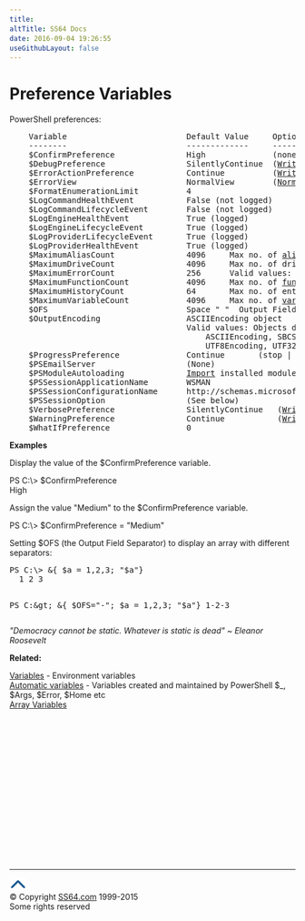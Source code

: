 ```yaml
---
title:
altTitle: SS64 Docs
date: 2016-09-04 19:26:55
useGithubLayout: false
---
```

<!-- #BeginLibraryItem "/Library/head_pssyntax.lbi" --><!-- #EndLibraryItem --><h1>Preference Variables</h1> 
<p>PowerShell preferences:</p>
<pre>    Variable                         Default Value     Options
    --------                         -------------     --------------------------------
    $ConfirmPreference               High              (none | low | medium | <u>high</u>)
    $DebugPreference                 SilentlyContinue  (<a href="write-debug.html">Write-Debug</a>) (stop | Inquire | continue | <u>SilentlyContinue</u>)
    $ErrorActionPreference           Continue          (<a href="write-error.html">Write-Error</a>) (stop | Inquire | <u>continue</u> | SilentlyContinue)
    $ErrorView                       NormalView        (<u>NormalView</u> | CategoryView)
    $FormatEnumerationLimit          4
    $LogCommandHealthEvent           False (not logged)
    $LogCommandLifecycleEvent        False (not logged)
    $LogEngineHealthEvent            True (logged)
    $LogEngineLifecycleEvent         True (logged)
    $LogProviderLifecycleEvent       True (logged)
    $LogProviderHealthEvent          True (logged)
    $MaximumAliasCount               4096     Max no. of <a href="new-alias.html">aliases</a> available to the session. Valid values: 1024-32768
    $MaximumDriveCount               4096     Max no. of drives available, excluding those provided by the OS.
    $MaximumErrorCount               256      Valid values: 256 - 32768
    $MaximumFunctionCount            4096     Max no. of <a href="syntax-functions.html">functions</a> available to the session.
    $MaximumHistoryCount             64       Max no. of entries saved in the command <a href="get-history.html">history</a>. Valid values: 1-32768
    $MaximumVariableCount            4096     Max no. of <a href="syntax-variables.html">variables</a> available to the session.
    $OFS                             Space " "  Output Field Separator (converting an array to string.)
    $OutputEncoding                  ASCIIEncoding object
                                     Valid values: Objects derived from an Encoding class, such as:
                                         ASCIIEncoding, SBCSCodePageEncoding, UTF7Encoding,
                                         UTF8Encoding, UTF32Encoding, and UnicodeEncoding.
    $ProgressPreference              Continue       (stop | Inquire | continue | SilentlyContinue)
    $PSEmailServer                   (None)
    $<span class="code">PSModuleAutoloading</span>             <a href="import-module.html">Import</a> installed modules automatically.
    $PSSessionApplicationName        WSMAN
    $PSSessionConfigurationName      http://schemas.microsoft.com/powershell/microsoft.powershell 
    $PSSessionOption                 (See below)
    $VerbosePreference               SilentlyContinue   (<a href="write-verbose.html">Write-Verbose</a>) (stop | Inquire | continue | <u>SilentlyContinue</u>)
    $WarningPreference               Continue           (<a href="write-warning.html">Write-Warning</a>) (stop | Inquire | <u>continue</u> | SilentlyContinue)
    $WhatIfPreference                0</pre>
<p><b>Examples</b></p>
<p>Display the value of the 
$ConfirmPreference variable.</p>
<p class="code"> PS C:\&gt; $ConfirmPreference<br>
High</p>
<p> Assign the value "Medium" to the 
$ConfirmPreference variable.</p>
<p class="code"> PS C:\&gt; $ConfirmPreference = "Medium"</p>
<p>Setting $OFS (the Output Field Separator) to display an array with different separators:</p>
<pre><span class="code">PS C:\&gt; </span>&amp;{ $a = 1,2,3; "$a"}
  1 2 3

<span class="code">PS C:\&gt; </span>&amp;{ $OFS="-"; $a = 1,2,3; "$a"}
  1-2-3</pre>
<p class="quote"><i>"Democracy cannot be static. Whatever is static is dead" ~ Eleanor
Roosevelt </i></p>
<p><b>Related:</b></p>
<p><a href="syntax-env.html">Variables</a> - Environment variables<br>
<a href="syntax-automatic-variables.html">Automatic variables</a> -  Variables  created and maintained by  PowerShell $_, $Args, $Error, $Home etc<br>
<a href="syntax-arrays.html">Array Variables</a></p><!-- #BeginLibraryItem "/Library/foot_ps.lbi" --><p>
<!-- PowerShell300 -->
<ins class="adsbygoogle" style="display:inline-block;width:300px;height:250px" data-ad-client="ca-pub-6140977852749469" data-ad-slot="6253539900"></ins>
<script>
(adsbygoogle = window.adsbygoogle || []).push({});
</script></p>
<hr>
<div id="bl" class="footer"><a href="syntax-preference.html#"><img src="../images/top.png" width="30" height="22" alt="Back to the Top"></a></div>
<div id="br" class="footer, tagline">© Copyright <a href="http://ss64.com/">SS64.com</a> 1999-2015<br>
Some rights reserved</div><!-- #EndLibraryItem -->

